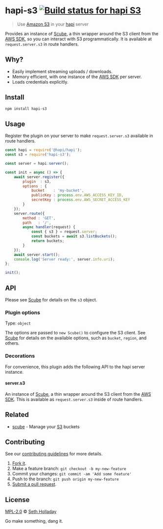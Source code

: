 # hapi-s3 [![Build status for hapi S3](https://travis-ci.com/sholladay/hapi-s3.svg?branch=master "Build Status")](https://travis-ci.com/sholladay/hapi-s3 "Builds")

> Use [Amazon S3](https://aws.amazon.com/s3/) in your [hapi](https://hapijs.com/) server

Provides an instance of [Scube](https://github.com/sholladay/scube), a thin wrapper around the S3 client from the [AWS SDK](https://docs.aws.amazon.com/AWSJavaScriptSDK/latest/index.html), so you can interact with S3 programmatically. It is available at `request.server.s3` in route handlers.

## Why?

 - Easily implement streaming uploads / downloads.
 - Memory efficient, with one instance of the [AWS SDK](https://docs.aws.amazon.com/AWSJavaScriptSDK/latest/index.html) per server.
 - Loads credentials explicitly.

## Install

```sh
npm install hapi-s3
```

## Usage

Register the plugin on your server to make `request.server.s3` available in route handlers.

```js
const hapi = require('@hapi/hapi');
const s3 = require('hapi-s3');

const server = hapi.server();

const init = async () => {
    await server.register({
        plugin  : s3,
        options : {
            bucket    : 'my-bucket',
            publicKey : process.env.AWS_ACCESS_KEY_ID,
            secretKey : process.env.AWS_SECRET_ACCESS_KEY
        }
    });
    server.route({
        method : 'GET',
        path   : '/',
        async handler(request) {
            const { s3 } = request.server;
            const buckets = await s3.listBuckets();
            return buckets;
        }
    });
    await server.start();
    console.log('Server ready:', server.info.uri);
};

init();
```

## API

Please see [Scube](https://github.com/sholladay/scube) for details on the `s3` object.

### Plugin options

Type: `object`

The options are passed to `new Scube()` to configure the S3 client. See [Scube](https://github.com/sholladay/scube) for details on the available options, such as `bucket`, `region`, and others.

### Decorations

For convenience, this plugin adds the following API to the hapi server instance.

#### server.s3

An instance of [Scube](https://github.com/sholladay/scube), a thin wrapper around the S3 client from the [AWS SDK](https://docs.aws.amazon.com/AWSJavaScriptSDK/latest/index.html). This is available as `request.server.s3` inside of route handlers.

## Related

 - [scube](https://github.com/sholladay/scube) - Manage your [S3](https://aws.amazon.com/s3/) buckets

## Contributing

See our [contributing guidelines](https://github.com/sholladay/hapi-s3/blob/master/CONTRIBUTING.md "Guidelines for participating in this project") for more details.

1. [Fork it](https://github.com/sholladay/hapi-s3/fork).
2. Make a feature branch: `git checkout -b my-new-feature`
3. Commit your changes: `git commit -am 'Add some feature'`
4. Push to the branch: `git push origin my-new-feature`
5. [Submit a pull request](https://github.com/sholladay/hapi-s3/compare "Submit code to this project for review").

## License

[MPL-2.0](https://github.com/sholladay/hapi-s3/blob/master/LICENSE "License for hapi-s3") © [Seth Holladay](https://seth-holladay.com "Author of hapi-s3")

Go make something, dang it.
